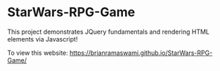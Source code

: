 # StarWars-RPG-Game
This project demonstrates JQuery fundamentals and rendering HTML elements via Javascript!

To view this website: https://brianramaswami.github.io/StarWars-RPG-Game/
